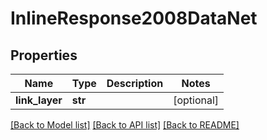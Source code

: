 # InlineResponse2008DataNet

## Properties
Name | Type | Description | Notes
------------ | ------------- | ------------- | -------------
**link_layer** | **str** |  | [optional] 

[[Back to Model list]](../README.md#documentation-for-models) [[Back to API list]](../README.md#documentation-for-api-endpoints) [[Back to README]](../README.md)

